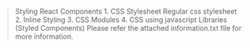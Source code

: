 
> Styling React Components 
    1. CSS Stylesheet Regular css stylesheet
    2. Inline Styling
    3. CSS Modules 
    4. CSS using javascript Libraries  (Styled Components)
 > Please refer the attached information.txt file for more information.
